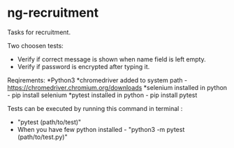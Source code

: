 # ng-recruitment
Tasks for recruitment.

Two choosen tests:
  * Verify if correct message is shown when name field is left empty.
  * Verify if password is encrypted after typing it.
  
Reqirements:
  *Python3
  *chromedriver added to system path - https://chromedriver.chromium.org/downloads
  *selenium installed in python - pip install selenium
  *pytest installed in python - pip install pytest
  
Tests can be executed by running this command in terminal : 
  * "pytest (path/to/test)"
  * When you have few python installed - "python3 -m pytest (path/to/test.py)"
